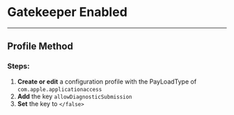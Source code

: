 # Gatekeeper Enabled
------------------------------------
## Profile Method
### Steps:

1. **Create or edit** a configuration profile with the PayLoadType of
```com.apple.applicationaccess```
2. **Add** the key ```allowDiagnosticSubmission``` 
3. **Set** the key to ```</false>```